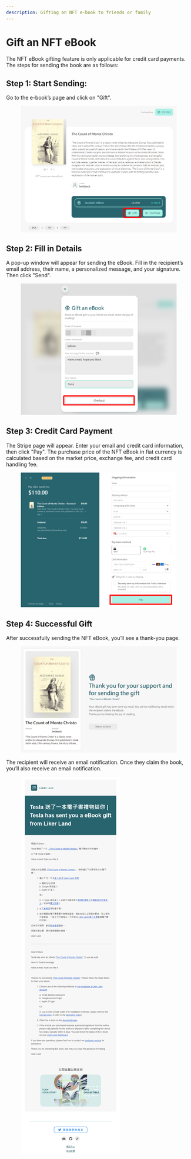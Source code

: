 ```yaml
---
description: Gifting an NFT e-book to friends or family
---
```


# Gift an NFT eBook

The NFT eBook gifting feature is only applicable for credit card payments. The steps for sending the book are as follows:

## Step 1: Start Sending:

Go to the e-book’s page and click on "Gift".

<figure><img src="../../.gitbook/assets/Gift 1-en.png" alt=""><figcaption></figcaption></figure>

## Step 2: Fill in Details

A pop-up window will appear for sending the eBook. Fill in the recipient’s email address, their name, a personalized message, and your signature. Then click "Send".

<figure><img src="../../.gitbook/assets/Gift 2-en.png" alt=""><figcaption></figcaption></figure>

## Step 3: Credit Card Payment

The Stripe page will appear. Enter your email and credit card information, then click "Pay". The purchase price of the NFT eBook in fiat currency is calculated based on the market price, exchange fee, and credit card handling fee.

<figure><img src="../../.gitbook/assets/Gift 3.png" alt=""><figcaption></figcaption></figure>

## Step 4: Successful Gift

After successfully sending the NFT eBook, you’ll see a thank-you page.

<figure><img src="../../.gitbook/assets/Gift 4-en.png" alt=""><figcaption></figcaption></figure>

The recipient will receive an email notification. Once they claim the book, you’ll also receive an email notification.

<figure><img src="../../.gitbook/assets/Gift 5-en.png" alt=""><figcaption></figcaption></figure>

